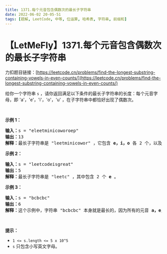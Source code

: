 ```yaml
---
title: 1371.每个元音包含偶数次的最长子字符串
date: 2022-06-02 20-05-51
tags: [题解, LeetCode, 中等, 位运算, 哈希表, 字符串, 前缀和]
---
```


# 【LetMeFly】1371.每个元音包含偶数次的最长子字符串

力扣题目链接：[https://leetcode.cn/problems/find-the-longest-substring-containing-vowels-in-even-counts/](https://leetcode.cn/problems/find-the-longest-substring-containing-vowels-in-even-counts/)

<p>给你一个字符串&nbsp;<code>s</code>&nbsp;，请你返回满足以下条件的最长子字符串的长度：每个元音字母，即&nbsp;&#39;a&#39;，&#39;e&#39;，&#39;i&#39;，&#39;o&#39;，&#39;u&#39; ，在子字符串中都恰好出现了偶数次。</p>

<p>&nbsp;</p>

<p><strong>示例 1：</strong></p>

<pre>
<strong>输入：</strong>s = &quot;eleetminicoworoep&quot;
<strong>输出：</strong>13
<strong>解释：</strong>最长子字符串是 &quot;leetminicowor&quot; ，它包含 <strong>e，i，o</strong>&nbsp;各 2 个，以及 0 个 <strong>a</strong>，<strong>u </strong>。
</pre>

<p><strong>示例 2：</strong></p>

<pre>
<strong>输入：</strong>s = &quot;leetcodeisgreat&quot;
<strong>输出：</strong>5
<strong>解释：</strong>最长子字符串是 &quot;leetc&quot; ，其中包含 2 个 <strong>e</strong> 。
</pre>

<p><strong>示例 3：</strong></p>

<pre>
<strong>输入：</strong>s = &quot;bcbcbc&quot;
<strong>输出：</strong>6
<strong>解释：</strong>这个示例中，字符串 &quot;bcbcbc&quot; 本身就是最长的，因为所有的元音 <strong>a，</strong><strong>e，</strong><strong>i，</strong><strong>o，</strong><strong>u</strong> 都出现了 0 次。
</pre>

<p>&nbsp;</p>

<p><strong>提示：</strong></p>

<ul>
	<li><code>1 &lt;= s.length &lt;= 5 x 10^5</code></li>
	<li><code>s</code>&nbsp;只包含小写英文字母。</li>
</ul>


    